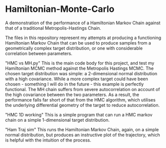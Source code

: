 # Hamiltonian-Monte-Carlo
A demonstration of the performance of a Hamiltonian Markov Chain against that of a traditional Metropolis-Hastings Chain.

The files in this repository represent my attempts at producing a functioning Hamiltonian Markov Chain that can be used to produce samples from a geometrically complex target distribution, or one with considerable correlation between parameters.

"HMC vs MH.py"
This is the main code body for this project, and test my Hamiltonian MCMC method against the Metropolis Hastings MCMC.
The chosen target distribution was simple: a 2-dimensional normal distribution with a high covariance. While a more complex target could have been chosen - something I will do in the future - this example is perfectly functional.
The MH chain suffers from severe autocorrelation on account of the high covariance between the two parameters. As a result, the performance falls far short of that from the HMC algorithm, which utilises the underlying differential geometry of the target to reduce autocorrelation.

"HMC 1D working"
This is a simple program that can run a HMC markov chain on a simple 1-dimensional target distribution.

"Ham Traj sim"
This runs the Hamiltonian Markov Chain, again, on a simple normal distribution, but produces an instructive plot of the trajectory, which is helpful with the intuition of the process.
